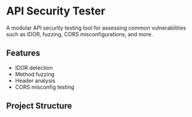 # API Security Tester

A modular API security testing tool for assessing common vulnerabilities such as IDOR, fuzzing, CORS misconfigurations, and more.

## Features
- IDOR detection
- Method fuzzing
- Header analysis
- CORS misconfig testing

## Project Structure
